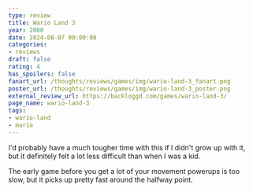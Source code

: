 ```yaml
---
type: review
title: Wario Land 3
year: 2000
date: 2024-08-07 00:00:00
categories:
- reviews
draft: false
rating: 4
has_spoilers: false
fanart_url: /thoughts/reviews/games/img/wario-land-3_fanart.png
poster_url: /thoughts/reviews/games/img/wario-land-3_poster.png
external_review_url: https://backloggd.com/games/wario-land-3/
page_name: wario-land-3
tags:
- wario-land
- mario
---
```


I'd probably have a much tougher time with this if I didn't grow up with it, but it definitely felt a lot less difficult than when I was a kid.

The early game before you get a lot of your movement powerups is too slow, but it picks up pretty fast around the halfway point.

							